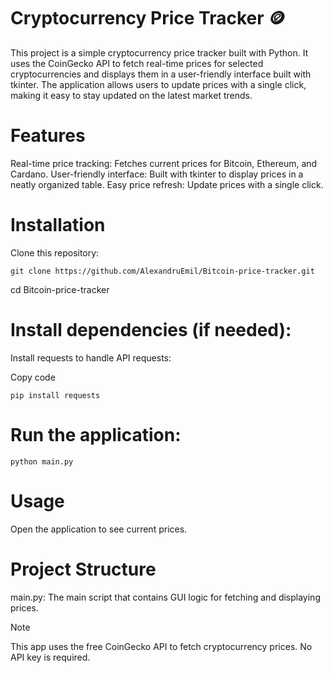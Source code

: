 # Cryptocurrency Price Tracker 🪙
This project is a simple cryptocurrency price tracker built with Python. It uses the CoinGecko API to fetch real-time prices for selected cryptocurrencies and displays them in a user-friendly interface built with tkinter. The application allows users to update prices with a single click, making it easy to stay updated on the latest market trends.

# Features
Real-time price tracking: Fetches current prices for Bitcoin, Ethereum, and Cardano.
User-friendly interface: Built with tkinter to display prices in a neatly organized table.
Easy price refresh: Update prices with a single click.

# Installation

Clone this repository:

````
git clone https://github.com/AlexandruEmil/Bitcoin-price-tracker.git
````
cd Bitcoin-price-tracker

# Install dependencies (if needed):

Install requests to handle API requests:

Copy code
````
pip install requests
````
# Run the application:

````
python main.py
````
# Usage
Open the application to see current prices.

# Project Structure
main.py: The main script that contains GUI logic for fetching and displaying prices.

> [!NOTE]
This app uses the free CoinGecko API to fetch cryptocurrency prices. No API key is required.

